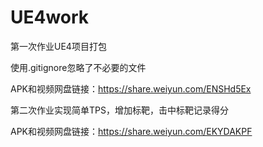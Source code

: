 # UE4work

第一次作业UE4项目打包

使用.gitignore忽略了不必要的文件

APK和视频网盘链接：https://share.weiyun.com/ENSHd5Ex



第二次作业实现简单TPS，增加标靶，击中标靶记录得分

APK和视频网盘链接：https://share.weiyun.com/EKYDAKPF
